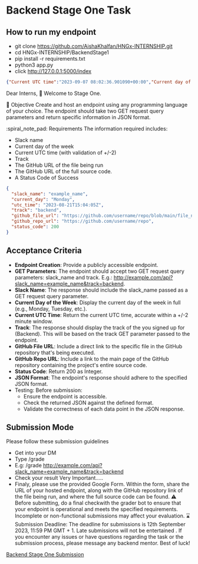 # Backend Stage One Task
## How to run my endpoint
- git clone https://github.com/AishaKhalfan/HNGx-INTERNSHIP.git
- cd HNGx-INTERNSHIP/BackendStage1
- pip install -r requirements.txt
- python3 app.py
- click http://127.0.0.1:5000/index
```json
{"Current UTC time":"2023-09-07 08:02:36.901090+00:00","Current day of the week":"Thursday","GitHub URL of the file being run":"https://github.com/AishaKhalfan/HNGx-INTERNSHIP/blob/main/BackendStage1/app.py","GitHub URL of the full source code":"https://github.com/AishaKhalfan/HNGx-INTERNSHIP","Slack name":"Aisha Khalifan","Status Code":"Success","Track":"Backend General"}
```

Dear Interns, :clap:
Welcome to Stage One.

:dart: Objective
Create and host an endpoint using any programming language of your choice.
The endpoint should take two GET request query parameters and return specific information in JSON format.

:spiral_note_pad: Requirements
The information required includes:
- Slack name
- Current day of the week
- Current UTC time (with validation of +/-2)
- Track
- The GitHub URL of the file being run
- The GitHub URL of the full source code.
- A  Status Code of Success
```JSON
{
  "slack_name": "example_name",
  "current_day": "Monday",
  "utc_time": "2023-08-21T15:04:05Z",
  "track": "backend",
  "github_file_url": "https://github.com/username/repo/blob/main/file_name.ext",
  "github_repo_url": "https://github.com/username/repo",
  "status_code": 200
}
```

## Acceptance Criteria
- **Endpoint Creation**: Provide a publicly accessible endpoint.
- **GET Parameters**: The endpoint should accept two GET request query parameters: slack_name and track.
       E.g.: http://example.com/api?slack_name=example_name&track=backend.
- **Slack Name**: The response should include the slack_name passed as a GET request query parameter.
- **Current Day of the Week**: Display the current day of the week in full (e.g., Monday, Tuesday, etc.).
- **Current UTC Time**: Return the current UTC time, accurate within a +/-2 minute window.
- **Track**: The response should display the track of the you signed up for (Backend). This will be based on the track GET parameter passed to the endpoint.
- **GitHub File URL**: Include a direct link to the specific file in the GitHub repository that's being executed.
- **GitHub Repo URL**: Include a link to the main page of the GitHub repository containing the project's entire source code.
- **Status Code**: Return 200 as Integer.
- **JSON Format**: The endpoint's response should adhere to the specified JSON format.
- Testing: Before submission:
	- Ensure the endpoint is accessible.
	- Check the returned JSON against the defined format.
	- Validate the correctness of each data point in the JSON response.

## Submission Mode
Please follow these submission guidelines
- Get into your DM
- Type /grade <your-api-endpoint-url-with-the-query-parameters>
- E.g: /grade http://example.com/api?slack_name=example_name&track=backend
- Check your result
                                                                Very Important.....
-  Finaly, please use the provided Google Form. Within the form, share the URL of your hosted endpoint, along with the GitHub repository link of the file being run, and where the full source code can be found.
:warning: Before submitting, do a final checkwith the grader bot to ensure that your endpoint is operational and meets the specified requirements. Incomplete or non-functional submissions may affect your evaluation.
:hourglass: Submission Deadline:
The deadline for submissions is 12th September 2023, 11:59 PM GMT + 1.
Late submissions will not be entertained .
If you encounter any issues or have questions regarding the task or the submission process, please message any backend mentor.
Best of luck!

[Backend Stage One Submission](https://forms.gle/zUwsiDyXUJ8pRFmu8)
